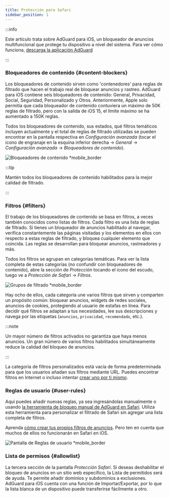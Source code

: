 ```yaml
---
title: Protección para Safari
sidebar_position: 1
---
```


:::info

Este artículo trata sobre AdGuard para iOS, un bloqueador de anuncios multifuncional que protege tu dispositivo a nivel del sistema. Para ver cómo funciona, [descarga la aplicación AdGuard](https://agrd.io/download-kb-adblock)

:::

### Bloqueadores de contenido {#content-blockers}

Los bloqueadores de contenido sirven como 'contenedores' para reglas de filtrado que hacen el trabajo real de bloquear anuncios y rastreo. AdGuard para iOS contiene seis bloqueadores de contenido: General, Privacidad, Social, Seguridad, Personalizado y Otros. Anteriormente, Apple solo permitía que cada bloqueador de contenido contuviera un máximo de 50K reglas de filtrado, pero con la salida de iOS 15, el límite máximo se ha aumentado a 150K reglas.

Todos los bloqueadores de contenido, sus estados, qué filtros temáticos incluyen actualmente y el total de reglas de filtrado utilizadas se pueden encontrar en la pantalla respectiva en _Configuración avanzada_ (tocar el icono de engranaje en la esquina inferior derecha → _General_ → _Configuración avanzada_ → _Bloqueadores de contenido_).

![Bloqueadores de contenido \*mobile_border](https://cdn.adtidy.org/public/Adguard/kb/iOS/features/content_blockers_en.jpeg)

:::tip

Mantén todos los bloqueadores de contenido habilitados para la mejor calidad de filtrado.

:::

### Filtros {#filters}

El trabajo de los bloqueadores de contenido se basa en filtros, a veces también conocidos como listas de filtros. Cada filtro es una lista de reglas de filtrado. Si tienes un bloqueador de anuncios habilitado al navegar, verifica constantemente las páginas visitadas y los elementos en ellos con respecto a estas reglas de filtrado, y bloquea cualquier elemento que coincida. Las reglas se desarrollan para bloquear anuncios, rastreadores y más.

Todos los filtros se agrupan en categorías temáticas. Para ver la lista completa de estas categorías (no confundir con bloqueadores de contenido), abre la sección de _Protección_ tocando el icono del escudo, luego ve a _Protección de Safari_ → _Filtros_.

![Grupos de filtrado \*mobile_border](https://cdn.adtidy.org/public/Adguard/kb/iOS/features/filters_group_en.jpeg)

Hay ocho de ellos, cada categoría une varios filtros que sirven y comparten un propósito común: bloquear anuncios, widgets de redes sociales, anuncios de cookies, protegiendo al usuario de estafas en línea. Para decidir qué filtros se adaptan a tus necesidades, lee sus descripciones y navega por las etiquetas (`anuncios`, `privacidad`, `recomendado`, etc.).

:::note

Un mayor número de filtros activados no garantiza que haya menos anuncios. Un gran número de varios filtros habilitados simultáneamente reduce la calidad del bloqueo de anuncios.

:::

La categoría de filtros personalizados está vacía de forma predeterminada para que los usuarios añadan sus filtros mediante URL. Puedes encontrar filtros en Internet o incluso intentar [crear uno por ti mismo](/general/ad-filtering/create-own-filters).

### Reglas de usuario {#user-rules}

Aquí puedes añadir nuevas reglas, ya sea ingresándolas manualmente o usando [la herramienta de bloqueo manual de AdGuard en Safari](#assistant). Utiliza esta herramienta para personalizar el filtrado de Safari sin agregar una lista completa de filtros.

Aprenda [cómo crear tus propios filtros de anuncios](/general/ad-filtering/create-own-filters). Pero ten en cuenta que muchos de ellos no funcionarán en Safari en iOS.

![Pantalla de Reglas de usuario \*mobile_border](https://cdn.adtidy.org/public/Adguard/kb/iOS/features/user_rules_en.jpeg)

### Lista de permisos {#allowlist}

La tercera sección de la pantalla _Protección Safari_. Si deseas deshabilitar el bloqueo de anuncios en un sitio web específico, la Lista de permitidos será de ayuda. Te permite añadir dominios y subdominios a exclusiones. AdGuard para iOS cuenta con una función de Importar/Exportar, por lo que la lista blanca de un dispositivo puede transferirse fácilmente a otro.
